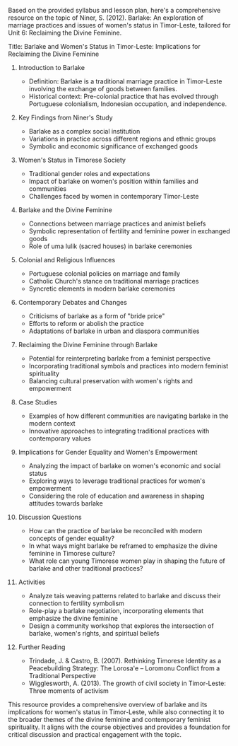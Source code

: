 Based on the provided syllabus and lesson plan, here's a comprehensive resource on the topic of Niner, S. (2012). Barlake: An exploration of marriage practices and issues of women's status in Timor-Leste, tailored for Unit 6: Reclaiming the Divine Feminine.

Title: Barlake and Women's Status in Timor-Leste: Implications for Reclaiming the Divine Feminine

1. Introduction to Barlake
   - Definition: Barlake is a traditional marriage practice in Timor-Leste involving the exchange of goods between families.
   - Historical context: Pre-colonial practice that has evolved through Portuguese colonialism, Indonesian occupation, and independence.

2. Key Findings from Niner's Study
   - Barlake as a complex social institution
   - Variations in practice across different regions and ethnic groups
   - Symbolic and economic significance of exchanged goods

3. Women's Status in Timorese Society
   - Traditional gender roles and expectations
   - Impact of barlake on women's position within families and communities
   - Challenges faced by women in contemporary Timor-Leste

4. Barlake and the Divine Feminine
   - Connections between marriage practices and animist beliefs
   - Symbolic representation of fertility and feminine power in exchanged goods
   - Role of uma lulik (sacred houses) in barlake ceremonies

5. Colonial and Religious Influences
   - Portuguese colonial policies on marriage and family
   - Catholic Church's stance on traditional marriage practices
   - Syncretic elements in modern barlake ceremonies

6. Contemporary Debates and Changes
   - Criticisms of barlake as a form of "bride price"
   - Efforts to reform or abolish the practice
   - Adaptations of barlake in urban and diaspora communities

7. Reclaiming the Divine Feminine through Barlake
   - Potential for reinterpreting barlake from a feminist perspective
   - Incorporating traditional symbols and practices into modern feminist spirituality
   - Balancing cultural preservation with women's rights and empowerment

8. Case Studies
   - Examples of how different communities are navigating barlake in the modern context
   - Innovative approaches to integrating traditional practices with contemporary values

9. Implications for Gender Equality and Women's Empowerment
   - Analyzing the impact of barlake on women's economic and social status
   - Exploring ways to leverage traditional practices for women's empowerment
   - Considering the role of education and awareness in shaping attitudes towards barlake

10. Discussion Questions
    - How can the practice of barlake be reconciled with modern concepts of gender equality?
    - In what ways might barlake be reframed to emphasize the divine feminine in Timorese culture?
    - What role can young Timorese women play in shaping the future of barlake and other traditional practices?

11. Activities
    - Analyze tais weaving patterns related to barlake and discuss their connection to fertility symbolism
    - Role-play a barlake negotiation, incorporating elements that emphasize the divine feminine
    - Design a community workshop that explores the intersection of barlake, women's rights, and spiritual beliefs

12. Further Reading
    - Trindade, J. & Castro, B. (2007). Rethinking Timorese Identity as a Peacebuilding Strategy: The Lorosa'e – Loromonu Conflict from a Traditional Perspective
    - Wigglesworth, A. (2013). The growth of civil society in Timor-Leste: Three moments of activism

This resource provides a comprehensive overview of barlake and its implications for women's status in Timor-Leste, while also connecting it to the broader themes of the divine feminine and contemporary feminist spirituality. It aligns with the course objectives and provides a foundation for critical discussion and practical engagement with the topic.